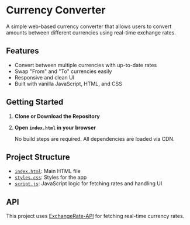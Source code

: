 # Currency Converter

A simple web-based currency converter that allows users to convert amounts between different currencies using real-time exchange rates.

## Features

- Convert between multiple currencies with up-to-date rates
- Swap "From" and "To" currencies easily
- Responsive and clean UI
- Built with vanilla JavaScript, HTML, and CSS

## Getting Started

1. **Clone or Download the Repository**

2. **Open `index.html` in your browser**

   No build steps are required. All dependencies are loaded via CDN.

## Project Structure

- [`index.html`](index.html): Main HTML file
- [`styles.css`](styles.css): Styles for the app
- [`script.js`](script.js): JavaScript logic for fetching rates and handling UI

## API

This project uses [ExchangeRate-API](https://www.exchangerate-api.com/) for fetching real-time currency rates.